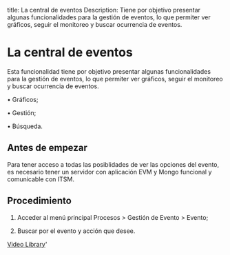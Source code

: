 title:  La central de eventos 
Description: Tiene por objetivo presentar algunas funcionalidades para la gestión de eventos, lo que permiter ver gráficos, seguir el monitoreo y buscar ocurrencia de eventos.
# La central de eventos 
Esta funcionalidad tiene por objetivo presentar algunas funcionalidades para la gestión de eventos, lo que permiter ver gráficos, seguir el monitoreo y buscar ocurrencia de eventos.  

•	Gráficos;

•	Gestión;

•	Búsqueda.

Antes de empezar
----------------

Para tener acceso a todas las posiblidades de ver las opciones del evento, es
necesario tener un servidor con aplicación EVM y Mongo funcional y comunicable
con ITSM.

Procedimiento
-------------

1.  Acceder al menú principal Procesos \> Gestión de Evento \> Evento;

2.  Buscar por el evento y acción que desee.

<i class='fa fa-youtube-play  fa-2x' style='color:#97ce17;vertical-align: middle;'> </i> [Video Library](https://www.youtube.com/playlist?list=PLB5qK2uzf2RNEIr_hUNAaOjTln3E-3K7n)'

<!-- !!! tip "About"

    <b>Product/Version:</b> CITSmart | 8.00 &nbsp;&nbsp;
    <b>Updated:</b>01/25/2021 – Larissa Lourenço
